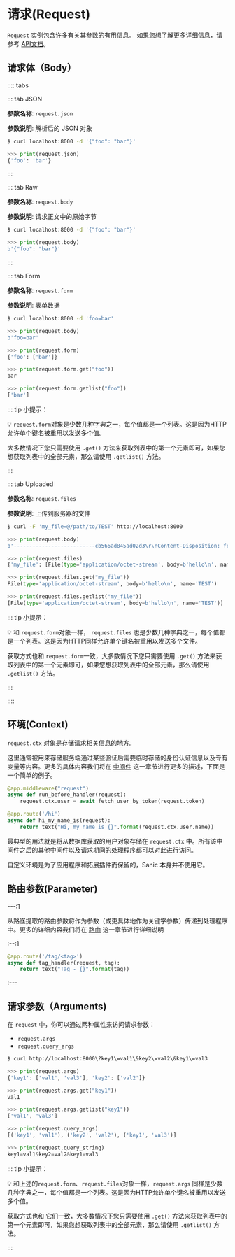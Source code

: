 # 请求(Request)

`Request` 实例包含许多有关其参数的有用信息。 如果您想了解更多详细信息，请参考 [API文档](https://sanic.readthedocs.io/)。

## 请求体（Body）

:::: tabs

::: tab JSON

**参数名称**: `request.json`  

**参数说明**:  解析后的 JSON 对象

```bash
$ curl localhost:8000 -d '{"foo": "bar"}'
```

```python
>>> print(request.json)
{'foo': 'bar'}
```
:::

::: tab Raw

**参数名称**: `request.body`  

**参数说明**: 请求正文中的原始字节

```bash
$ curl localhost:8000 -d '{"foo": "bar"}'
```

```python
>>> print(request.body)
b'{"foo": "bar"}'
```
:::

::: tab Form

**参数名称**: `request.form`  

**参数说明**: 表单数据

```bash
$ curl localhost:8000 -d 'foo=bar'
```

```python
>>> print(request.body)
b'foo=bar'

>>> print(request.form)
{'foo': ['bar']}

>>> print(request.form.get("foo"))
bar

>>> print(request.form.getlist("foo"))
['bar']
```

::: tip 小提示：

:bulb:  `request.form`对象是少数几种字典之一，每个值都是一个列表。这是因为HTTP允许单个键名被重用以发送多个值。

大多数情况下您只需要使用 `.get()` 方法来获取列表中的第一个元素即可，如果您想获取列表中的全部元素，那么请使用 `.getlist()` 方法。

:::

::: tab Uploaded

**参数名称**: `request.files`  

**参数说明**: 上传到服务器的文件

```bash
$ curl -F 'my_file=@/path/to/TEST' http://localhost:8000
```

```python
>>> print(request.body)
b'--------------------------cb566ad845ad02d3\r\nContent-Disposition: form-data; name="my_file"; filename="TEST"\r\nContent-Type: application/octet-stream\r\n\r\nhello\n\r\n--------------------------cb566ad845ad02d3--\r\n'

>>> print(request.files)
{'my_file': [File(type='application/octet-stream', body=b'hello\n', name='TEST')]}

>>> print(request.files.get("my_file"))
File(type='application/octet-stream', body=b'hello\n', name='TEST')

>>> print(request.files.getlist("my_file"))
[File(type='application/octet-stream', body=b'hello\n', name='TEST')]
```
::: tip 小提示：

:bulb:  和 `request.form`对象一样， `request.files` 也是少数几种字典之一，每个值都是一个列表。这是因为HTTP同样允许单个键名被重用以发送多个文件。

获取方式也和 `request.form`一致，大多数情况下您只需要使用 `.get()` 方法来获取列表中的第一个元素即可，如果您想获取列表中的全部元素，那么请使用 `.getlist()` 方法。

:::

::::

## 环境(Context)

`request.ctx` 对象是存储请求相关信息的地方。

这里通常被用来存储服务端通过某些验证后需要临时存储的身份认证信息以及专有变量等内容。更多的具体内容我们将在 [中间件](./middleware.md) 这一章节进行更多的描述，下面是一个简单的例子。

```python
@app.middleware("request")
async def run_before_handler(request):
    request.ctx.user = await fetch_user_by_token(request.token)

@app.route('/hi')
async def hi_my_name_is(request):
    return text("Hi, my name is {}".format(request.ctx.user.name))
```

最典型的用法就是将从数据库获取的用户对象存储在 `request.ctx` 中。所有该中间件之后的其他中间件以及请求期间的处理程序都可以对此进行访问。

自定义环境是为了应用程序和拓展插件而保留的，Sanic 本身并不使用它。

## 路由参数(Parameter)

---:1

从路径提取的路由参数将作为参数（或更具体地作为关键字参数）传递到处理程序中。更多的详细内容我们将在 [路由]() 这一章节进行详细说明

:--:1

```python
@app.route('/tag/<tag>')
async def tag_handler(request, tag):
    return text("Tag - {}".format(tag))
```
:---

## 请求参数（Arguments)

在 `request` 中，你可以通过两种属性来访问请求参数：

- `request.args`
- `request.query_args`

```bash
$ curl http://localhost:8000\?key1\=val1\&key2\=val2\&key1\=val3
```

```python
>>> print(request.args)
{'key1': ['val1', 'val3'], 'key2': ['val2']}

>>> print(request.args.get("key1"))
val1

>>> print(request.args.getlist("key1"))
['val1', 'val3']

>>> print(request.query_args)
[('key1', 'val1'), ('key2', 'val2'), ('key1', 'val3')]

>>> print(request.query_string)
key1=val1&key2=val2&key1=val3

```

::: tip 小提示：

:bulb: 和上述的​`request.form`、`request.files`对象一样，`request.args` 同样是少数几种字典之一，每个值都是一个列表。这是因为HTTP允许单个键名被重用以发送多个值。 

获取方式也和 它们一致，大多数情况下您只需要使用 `.get()` 方法来获取列表中的第一个元素即可，如果您想获取列表中的全部元素，那么请使用 `.getlist()` 方法。

:::